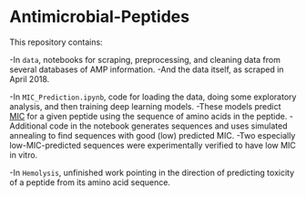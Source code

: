 # Antimicrobial-Peptides
This repository contains:

-In `data`, notebooks for scraping, preprocessing, and cleaning data from several databases of AMP information.
    -And the data itself, as scraped in April 2018.
  
-In `MIC_Prediction.ipynb`, code for loading the data, doing some exploratory analysis, and then training deep learning models.
    -These models predict [MIC](https://en.wikipedia.org/wiki/Minimum_inhibitory_concentration) for a given peptide using the sequence of amino acids in the peptide.
    -Additional code in the notebook generates sequences and uses simulated annealing to find sequences with good (low) predicted MIC.
    -Two especially low-MIC-predicted sequences were experimentally verified to have low MIC in vitro.

-In `Hemolysis`, unfinished work pointing in the direction of predicting toxicity of a peptide from its amino acid sequence.
